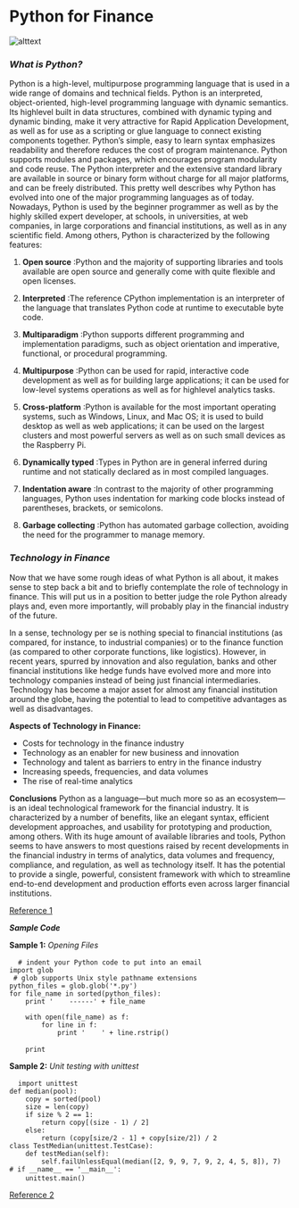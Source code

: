 Python for Finance
=====================
![alttext](https://github.com/DragonflyStats/MA4128Assessment/blob/master/images/python_for_finance.png)

### *What is Python?*
Python is a high-level, multipurpose programming language that is used in a wide range of
domains and technical fields. Python is an interpreted, object-oriented, high-level programming language with dynamic semantics. Its highlevel built in data structures, combined with dynamic typing and dynamic binding, make it very attractive for Rapid Application Development, as well as for use as a scripting or glue language to connect existing components
together. Python’s simple, easy to learn syntax emphasizes readability and therefore reduces the cost of program
maintenance. Python supports modules and packages, which encourages program modularity and code reuse. The
Python interpreter and the extensive standard library are available in source or binary form without charge for all
major platforms, and can be freely distributed.
This pretty well describes why Python has evolved into one of the major programming
languages as of today. Nowadays, Python is used by the beginner programmer as well as
by the highly skilled expert developer, at schools, in universities, at web companies, in
large corporations and financial institutions, as well as in any scientific field.
Among others, Python is characterized by the following features:

1. **Open source**
:Python and the majority of supporting libraries and tools available are open source
and generally come with quite flexible and open licenses.

2. **Interpreted**
:The reference CPython implementation is an interpreter of the language that
translates Python code at runtime to executable byte code.

3. **Multiparadigm**
:Python supports different programming and implementation paradigms, such as
object orientation and imperative, functional, or procedural programming.

4. **Multipurpose**
:Python can be used for rapid, interactive code development as well as for building
large applications; it can be used for low-level systems operations as well as for highlevel
analytics tasks.

5. **Cross-platform**
:Python is available for the most important operating systems, such as Windows,
Linux, and Mac OS; it is used to build desktop as well as web applications; it can be
used on the largest clusters and most powerful servers as well as on such small
devices as the Raspberry Pi.

6. **Dynamically typed**
:Types in Python are in general inferred during runtime and not statically declared as
in most compiled languages.

7. **Indentation aware**
:In contrast to the majority of other programming languages, Python uses indentation
for marking code blocks instead of parentheses, brackets, or semicolons.

8. **Garbage collecting**
:Python has automated garbage collection, avoiding the need for the programmer to manage memory.

### *Technology in Finance*
Now that we have some rough ideas of what Python is all about, it makes sense to step back a bit and to briefly contemplate the role of technology in finance. This will put us in a position to better judge the role Python already plays and, even more importantly, will probably play in the financial industry of the future.

In a sense, technology per se is nothing special to financial institutions (as compared, for instance, to industrial companies) or to the finance function (as compared to other corporate functions, like logistics). However, in recent years, spurred by innovation and also regulation, banks and other financial institutions like hedge funds have evolved more and more into technology companies instead of being just financial intermediaries. Technology has become a major asset for almost any financial institution around the globe, having the potential to lead to competitive advantages as well as disadvantages.

**Aspects of Technology in Finance:**
- Costs for technology in the finance industry
- Technology as an enabler for new business and innovation
- Technology and talent as barriers to entry in the finance industry
- Increasing speeds, frequencies, and data volumes
- The rise of real-time analytics

**Conclusions**
Python as a language—but much more so as an ecosystem—is an ideal technological framework for the financial industry. It is characterized by a number of benefits, like an elegant syntax, efficient development approaches, and usability for prototyping and production, among others. With its huge amount of available libraries and tools, Python seems to have answers to most questions raised by recent developments in the financial industry in terms of analytics, data volumes and frequency, compliance, and regulation, as well as technology itself. It has the potential to provide a single, powerful, consistent framework with which to streamline end-to-end development and production efforts even across larger financial institutions.

[Reference 1](https://www.safaribooksonline.com/library/view/python-for-finance/9781491945360/ch01.html)

***Sample Code***
 
**Sample 1:** *Opening Files*
<pre> <code> # indent your Python code to put into an email
import glob
 # glob supports Unix style pathname extensions
python_files = glob.glob('*.py')
for file_name in sorted(python_files):
    print '    ------' + file_name

    with open(file_name) as f:
        for line in f:
            print '    ' + line.rstrip()

    print </code> </pre> 
  
  **Sample 2:** *Unit testing with unittest*
<pre> <code> import unittest
def median(pool):
    copy = sorted(pool)
    size = len(copy)
    if size % 2 == 1:
        return copy[(size - 1) / 2]
    else:
        return (copy[size/2 - 1] + copy[size/2]) / 2
class TestMedian(unittest.TestCase):
    def testMedian(self):
        self.failUnlessEqual(median([2, 9, 9, 7, 9, 2, 4, 5, 8]), 7)
# if __name__ == '__main__':
    unittest.main() </code> </pre> 

[Reference 2](https://wiki.python.org/moin/SimplePrograms)
